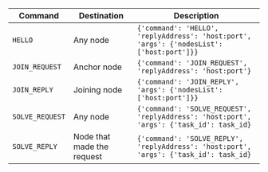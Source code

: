 | Command | Destination | Description |
| --- | --- | --- |
| `HELLO` | Any node | ```{'command': 'HELLO', 'replyAddress': 'host:port', 'args': {'nodesList': ['host:port']}}```  |
| `JOIN_REQUEST` | Anchor node | ```{'command': 'JOIN_REQUEST', 'replyAddress': 'host:port'}``` |
| `JOIN_REPLY` | Joining node | ```{'command': 'JOIN_REPLY', 'args': {'nodesList': ['host:port']}}``` |
| `SOLVE_REQUEST` | Any node | ```{'command': 'SOLVE_REQUEST', 'replyAddress': 'host:port', 'args': {'task_id': task_id}``` |
| `SOLVE_REPLY` | Node that made the request | ```{'command': 'SOLVE_REPLY', 'replyAddress': 'host:port', 'args': {'task_id': task_id}``` |
